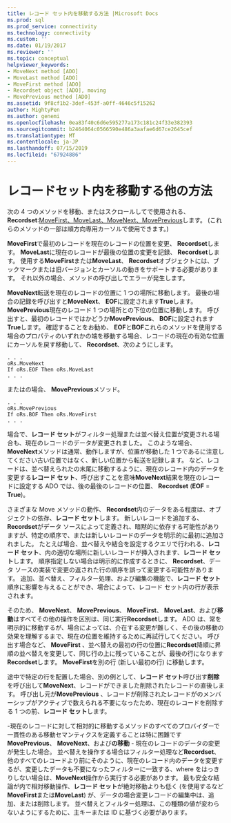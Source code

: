 ```yaml
---
title: レコード セット内を移動する方法 |Microsoft Docs
ms.prod: sql
ms.prod_service: connectivity
ms.technology: connectivity
ms.custom: ''
ms.date: 01/19/2017
ms.reviewer: ''
ms.topic: conceptual
helpviewer_keywords:
- MoveNext method [ADO]
- MoveLast method [ADO]
- MoveFirst method [ADO]
- Recordset object [ADO], moving
- MovePrevious method [ADO]
ms.assetid: 9f8cf1b2-3def-453f-a0ff-4646c5f15262
author: MightyPen
ms.author: genemi
ms.openlocfilehash: 0ea83f40c6d6e595277a173c181c24f33e382393
ms.sourcegitcommit: b2464064c0566590e486a3aafae6d67ce2645cef
ms.translationtype: MT
ms.contentlocale: ja-JP
ms.lasthandoff: 07/15/2019
ms.locfileid: "67924886"
---
```

# <a name="more-ways-to-move-in-a-recordset"></a>レコードセット内を移動する他の方法
次の 4 つのメソッドを移動、またはスクロールしてで使用される、 **Recordset**:[MoveFirst、MoveLast、MoveNext、MovePrevious](../../../ado/reference/ado-api/movefirst-movelast-movenext-and-moveprevious-methods-ado.md)します。 (これらのメソッドの一部は順方向専用カーソルで使用できます。)  
  
 **MoveFirst**で最初のレコードを現在のレコードの位置を変更、 **Recordset**します。 **MoveLast**に現在のレコードが最後の位置の変更を記録、 **Recordset**します。 使用する**MoveFirst**または**MoveLast**、 **Recordset**オブジェクトには、ブックマークまたは旧バージョンとカーソルの動きをサポートする必要があります。 それ以外の場合、メソッドの呼び出しでエラーが発生します。  
  
 **MoveNext**転送を現在のレコードの位置に 1 つの場所に移動します。 最後の場合の記録を呼び出すと**MoveNext**、 **EOF**に設定されます**True**します。 **MovePrevious**現在のレコード 1 つの場所との下位の位置に移動します。 呼び出すと、最初のレコードではかどうか**MovePrevious**、 **BOF**に設定されます**True**します。 確認することをお勧め、 **EOF**と**BOF**これらのメソッドを使用する場合のプロパティのいずれかの端を移動する場合、レコードの現在の有効な位置にカーソルを戻す移動して、 **Recordset**、次のようにします。  
  
```  
. . .  
oRs.MoveNext  
If oRs.EOF Then oRs.MoveLast  
. . .   
```  
  
 またはの場合、 **MovePrevious**メソッド。  
  
```  
. . .   
oRs.MovePrevious  
If oRs.BOF Then oRs.MoveFirst  
. . .  
```  
  
 場合で、**レコード セット**がフィルター処理または並べ替え位置が変更される場合も、現在のレコードのデータが変更されました。 このような場合、 **MoveNext**メソッドは通常、動作しますが、位置が移動した 1 つであるに注意してください古い位置ではなく、新しい位置から転送を記録します。 など、レコードは、並べ替えられたの末尾に移動するように、現在のレコード内のデータを変更する**レコード セット**、呼び出すことを意味**MoveNext**結果を現在のレコードに設定する ADO では、後の最後のレコードの位置、 **Recordset** (**EOF** = **True**)。  
  
 さまざまな Move メソッドの動作、 **Recordset**内のデータをある程度は、オブジェクトの依存、**レコード セット**します。 新しいレコードを追加する、 **Recordset**がデータ ソースによって定義され、暗黙的に依存する可能性がありますが、特定の順序で、または新しいレコードのデータを明示的に最初に追加されました。 たとえば場合、並べ替えや結合を設定するクエリで行われる、**レコード セット**、内の適切な場所に新しいレコードが挿入されます、**レコード セット**します。 順序指定しない場合は明示的に作成するときに、 **Recordset**、データ ソースの実装で変更の返された行の順序を誤って変更する可能性があります。 追加、並べ替え、フィルター処理、および編集の機能で、**レコード セット**順序に影響を与えることができ、場合によって、レコード セット内の行が表示されます。  
  
 そのため、 **MoveNext**、 **MovePrevious**、 **MoveFirst**、 **MoveLast**、および**移動**はすべてその他の操作を区別は、同じ実行**Recordset**します。 ADO は、常を明示的に移動するが、場合によっては、介在する変更が難しく、その後の移動の効果を理解するまで、現在の位置を維持するために再試行してください。 呼び出す場合など、 **MoveFirst** 、並べ替えの最初の行の位置に**Recordset**降順に昇順の並べ替えを変更して、同じ行の上に残っていることが、最後の行になります**Recordset**します。 **MoveFirst**を別の行 (新しい最初の行) に移動します。  
  
 途中で特定の行を配置した場合、別の例として、**レコード セット**呼び出す**削除**を呼び出して**MoveNext**、レコードができました削除されたレコードの直後します。 呼び出し元が**MovePrevious** 、レコードが削除されたレコードがのメンバーシップがアクティブで数えられる不要になったため、現在のレコードを削除する 1 つの前、**レコード セット**します。  
  
 -現在のレコードに対して相対的に移動するメソッドのすべてのプロバイダーで一貫性のある移動セマンティクスを定義することは特に困難です**MovePrevious**、 **MoveNext**、および**の移動** - 現在のレコードのデータの変更が発生した場合。 並べ替えを操作する場合はフィルター処理など**Recordset**、他のすべてのレコードより前にそのように、現在のレコード内のデータを変更するが、変更したデータも不要になったフィルターに一致する、where をはっきりしない場合は、**MoveNext**操作から実行する必要があります。 最も安全な結論が内で相対移動操作、**レコード セット**が絶対移動よりも低く (を使用するなど**MoveFirst**または**MoveLast**) が、データの場合変更レコードの編集中は、追加、または削除します。 並べ替えとフィルター処理は、この種類の値が変わらないようにするために、主キーまたは ID に基づく必要があります。

